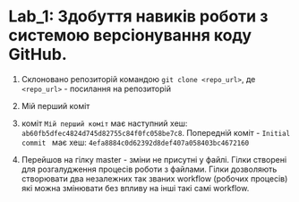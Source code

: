 # Lab_1: Здобуття навиків роботи з системою версіонування коду GitHub.

1. Склоновано репозиторій командою `git clone <repo_url>`, де `<repo_url>` - посилання на репозиторій
2. Мій перший коміт
3. коміт `Мій перший коміт` має наступний хеш: `ab60fb5dfec4824d745d82755c84f0fc058be7c8`. Попередній коміт - `Initial commit
` має хеш: `4efa8884c0d62392d8def407a058403bc4672160`

5. Перейшов на гілку master - зміни не присутні у файлі. Гілки створені для розгалудження процесів роботи з файлами. Гілки дозволяють створювати два незалежних так званих workflow (робочих процесів) які можна змінювати без впливу на інші такі самі workflow.